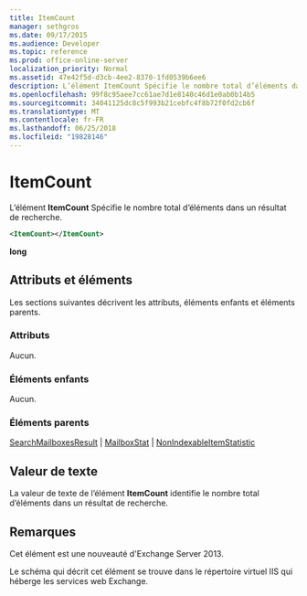 ```yaml
---
title: ItemCount
manager: sethgros
ms.date: 09/17/2015
ms.audience: Developer
ms.topic: reference
ms.prod: office-online-server
localization_priority: Normal
ms.assetid: 47e42f5d-d3cb-4ee2-8370-1fd0539b6ee6
description: L’élément ItemCount Spécifie le nombre total d’éléments dans un résultat de recherche.
ms.openlocfilehash: 99f8c95aee7cc61ae7d1e8140c46d1e0ab0b14b5
ms.sourcegitcommit: 34041125dc8c5f993b21cebfc4f8b72f0fd2cb6f
ms.translationtype: MT
ms.contentlocale: fr-FR
ms.lasthandoff: 06/25/2018
ms.locfileid: "19828146"
---
```

# <a name="itemcount"></a>ItemCount

L’élément **ItemCount** Spécifie le nombre total d’éléments dans un résultat de recherche. 
  
```XML
<ItemCount></ItemCount>
```

 **long**
## <a name="attributes-and-elements"></a>Attributs et éléments

Les sections suivantes décrivent les attributs, éléments enfants et éléments parents.
  
### <a name="attributes"></a>Attributs

Aucun.
  
### <a name="child-elements"></a>Éléments enfants

Aucun.
  
### <a name="parent-elements"></a>Éléments parents

[SearchMailboxesResult](searchmailboxesresult.md) | [MailboxStat](mailboxstat.md) | [NonIndexableItemStatistic](nonindexableitemstatistic.md)
  
## <a name="text-value"></a>Valeur de texte

La valeur de texte de l’élément **ItemCount** identifie le nombre total d’éléments dans un résultat de recherche. 
  
## <a name="remarks"></a>Remarques

Cet élément est une nouveauté d'Exchange Server 2013.
  
Le schéma qui décrit cet élément se trouve dans le répertoire virtuel IIS qui héberge les services web Exchange.
  

